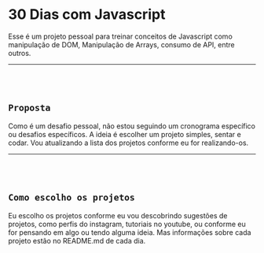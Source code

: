 # 30 Dias com Javascript
Esse é um projeto pessoal para treinar conceitos de Javascript como manipulação de DOM, Manipulação de Arrays, consumo de API, entre outros.

----------------------
<br>
<br> 

## `Proposta`
Como é um desafio pessoal, não estou seguindo um cronograma específico ou desafios específicos. A ideia é escolher um projeto simples, sentar e codar. Vou atualizando a lista dos projetos conforme eu for realizando-os.

----------------------
<br>
<br> 

## `Como escolho os projetos`
Eu escolho os projetos conforme eu vou descobrindo sugestões de projetos, como perfis do instagram, tutoriais no youtube, ou conforme eu for pensando em algo ou tendo alguma ideia. Mas informações sobre cada projeto estão no README.md de cada dia.

